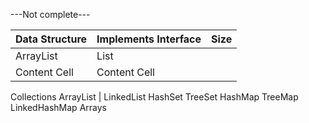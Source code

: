 ---Not complete---

| Data Structure | Implements Interface | Size |
| -------------- | -------------------- | ---- |
| ArrayList      | List                 |
| Content Cell   | Content Cell         |

Collections
ArrayList |
LinkedList
HashSet
TreeSet
HashMap
TreeMap
LinkedHashMap
Arrays
